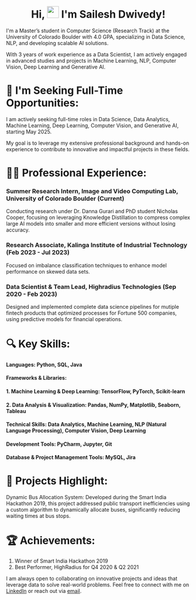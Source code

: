 # <h1 align="center"> Hi, <img src="https://media.giphy.com/media/hvRJCLFzcasrR4ia7z/giphy.gif" width="32"> I'm Sailesh Dwivedy!</h1>
I'm a Master’s student in Computer Science (Research Track) at the University of Colorado Boulder with 4.0 GPA, specializing in Data Science, NLP, and developing scalable AI solutions. 

With 3 years of work experience as a Data Scientist, I am actively engaged in advanced studies and projects in Machine Learning, NLP, Computer Vision, Deep Learning and Generative AI.
# 🌟 I'm Seeking Full-Time Opportunities:

I am actively seeking full-time roles in Data Science, Data Analytics, Machine Learning, Deep Learning, Computer Vision, and Generative AI, starting May 2025. 

My goal is to leverage my extensive professional background and hands-on experience to contribute to innovative and impactful projects in these fields.

# 👨‍💻 Professional Experience:

### **Summer Research Intern, Image and Video Computing Lab, University of Colorado Boulder (Current)**
Conducting research under Dr. Danna Gurari and PhD student Nicholas Cooper, focusing on leveraging Knowledge Distillation to compress complex large AI models into smaller and more efficient versions without losing accuracy.
### **Research Associate, Kalinga Institute of Industrial Technology (Feb 2023 - Jul 2023)**
Focused on imbalance classification techniques to enhance model performance on skewed data sets.
### **Data Scientist & Team Lead, Highradius Technologies (Sep 2020 - Feb 2023)**
Designed and implemented complete data science pipelines for mutiple fintech products that optimized processes for Fortune 500 companies, using predictive models for financial operations.

# 🔍 Key Skills:

#### Languages: Python, SQL, Java
#### Frameworks & Libraries:
#### 1. Machine Learning & Deep Learning: TensorFlow, PyTorch, Scikit-learn
#### 2. Data Analysis & Visualization: Pandas, NumPy, Matplotlib, Seaborn, Tableau
#### Technical Skills: Data Analytics, Machine Learning, NLP (Natural Language Processing), Computer Vision, Deep Learning
#### Development Tools: PyCharm, Jupyter, Git
#### Database & Project Management Tools: MySQL, Jira

# 🚀 Projects Highlight:

Dynamic Bus Allocation System: Developed during the Smart India Hackathon 2019, this project addressed public transport inefficiencies using a custom algorithm to dynamically allocate buses, significantly reducing waiting times at bus stops.

# 🏆 Achievements:

1. Winner of Smart India Hackathon 2019
2. Best Performer, HighRadius for Q4 2020 & Q2 2021

I am always open to collaborating on innovative projects and ideas that leverage data to solve real-world problems. Feel free to connect with me on [LinkedIn](https://www.linkedin.com/in/saileshdwivedy/) or reach out via [email](sailesh.dwivedy@colorado.edu).

